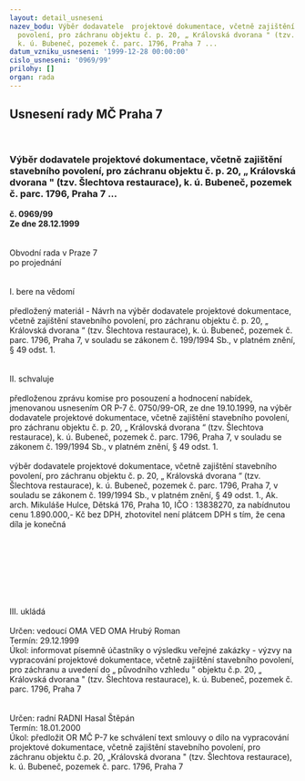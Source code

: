 ```yaml
---
layout: detail_usneseni
nazev_bodu: Výběr dodavatele  projektové dokumentace, včetně zajištění stavebního
  povolení, pro záchranu objektu č. p. 20, „ Královská dvorana " (tzv. Šlechtova restaurace),
  k. ú. Bubeneč, pozemek č. parc. 1796, Praha 7 ...
datum_vzniku_usneseni: '1999-12-28 00:00:00'
cislo_usneseni: '0969/99'
prilohy: []
organ: rada
---
```

<div id="ucUsn_pList" class="usn">
	<span><h2>Usnesení rady MČ Praha 7 </h2>
<br></span><div class="standBody">
<span><h3>Výběr dodavatele  projektové dokumentace, včetně zajištění stavebního povolení, pro záchranu objektu č. p. 20, „ Královská dvorana " (tzv. Šlechtova restaurace), k. ú. Bubeneč, pozemek č. parc. 1796, Praha 7 ...</h3></span><div class="center">
		<strong>č. 0969/99</strong><br>
	</div>
<div class="center">
		<strong>Ze dne 28.12.1999</strong><br><br>
	</div>
<br>Obvodní rada v Praze 7<br>po projednání<br><br><br>I.	bere na vědomí<br><br> předložený materiál - Návrh na výběr dodavatele  projektové dokumentace, včetně zajištění stavebního povolení, pro záchranu objektu č. p. 20, „ Královská dvorana “ (tzv. Šlechtova restaurace), k. ú. Bubeneč, pozemek č. parc. 1796, Praha 7, v souladu se zákonem č. 199/1994 Sb., v platném znění, § 49 odst. 1.<br><br><br>II.	schvaluje <br><br>předloženou zprávu komise pro posouzení a hodnocení nabídek, jmenovanou usnesením OR P-7 č. 0750/99-OR, ze dne 19.10.1999, na výběr dodavatele  projektové dokumentace, včetně zajištění stavebního povolení, pro záchranu objektu č. p. 20, „ Královská dvorana “ (tzv. Šlechtova restaurace), k. ú. Bubeneč, pozemek č. parc. 1796, Praha 7, v souladu se zákonem č. 199/1994 Sb., v platném znění, § 49 odst. 1.<br><br>výběr dodavatele  projektové dokumentace, včetně zajištění stavebního povolení, pro záchranu objektu č. p. 20, „ Královská dvorana “ (tzv. Šlechtova restaurace), k. ú. Bubeneč, pozemek č. parc. 1796, Praha 7, v souladu se zákonem č. 199/1994 Sb., v platném znění, § 49 odst. 1., Ak. arch. Mikuláše Hulce, Dětská 176, Praha 10, IČO : 13838270, za nabídnutou cenu 1.890.000,- Kč bez DPH, zhotovitel není  plátcem  DPH s tím, že cena díla je konečná<br><br><br><br><br><br><br><br><br>III.	ukládá <br><br> Určen:	vedoucí OMA	VED OMA Hrubý Roman<br>Termín: 29.12.1999<br>Úkol:	informovat písemně účastníky o výsledku veřejné zakázky - výzvy na vypracování projektové dokumentace, včetně zajištění stavebního povolení, pro záchranu a uvedení do „ původního vzhledu " objektu č.p. 20, „ Královská dvorana " (tzv. Šlechtova restaurace), k. ú. Bubeneč, pozemek č. parc. 1796, Praha 7 <br> 	<br><br>Určen:	radní	RADNI Hasal Štěpán<br>Termín: 18.01.2000<br>Úkol:	předložit OR MČ P-7 ke schválení text smlouvy o dílo na vypracování projektové dokumentace, včetně zajištění stavebního povolení, pro záchranu objektu č.p. 20, „Královská dvorana " (tzv. Šlechtova restaurace), k. ú. Bubeneč, pozemek č. parc. 1796, Praha 7 <br>
</div>
</div>